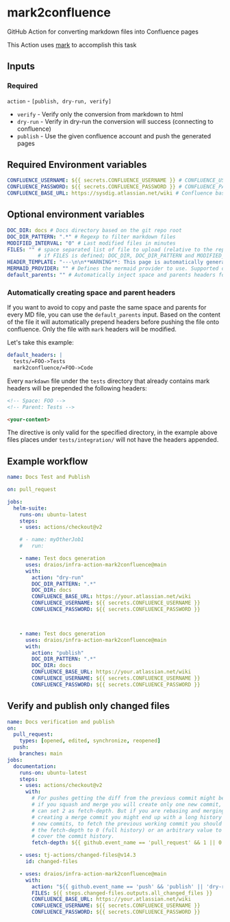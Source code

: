 # mark2confluence

GitHub Action for converting markdown files into Confluence pages

This Action uses [mark](https://github.com/kovetskiy/mark) to accomplish this task

## Inputs

### Required

`action` - `[publish, dry-run, verify]`

- `verify`  - Verify only the conversion from markdown to html
- `dry-run` - Verify in dry-run the conversion will success (connecting to confluence)
- `publish` - Use the given confluence account and push the generated pages

## Required Environment variables

```yaml
CONFLUENCE_USERNAME: ${{ secrets.CONFLUENCE_USERNAME }} # CONFLUENCE_USERNAME (Confluence username) must be set in GitHub Repo secrets
CONFLUENCE_PASSWORD: ${{ secrets.CONFLUENCE_PASSWORD }} # CONFLUENCE_PASSWORD (Confluence api key) must be set in GitHub Repo secrets
CONFLUENCE_BASE_URL: https://sysdig.atlassian.net/wiki # Confluence base url
```

## Optional environment variables

```yaml
DOC_DIR: docs # Docs directory based on the git repo root
DOC_DIR_PATTERN: ".*" # Regexp to filter markdown files
MODIFIED_INTERVAL: "0" # Last modified files in minutes
FILES: "" # space separated list of file to upload (relative to the repo root directory).
          # if FILES is defined; DOC_DIR, DOC_DIR_PATTERN and MODIFIED_INTERVAL are ignored
HEADER_TEMPLATE: "---\n\n**WARNING**: This page is automatically generated from [this source code]({{source_link}})\n\n---\n<!-- Include: ac:toc -->\n\n" # This is a jinja template used as header, source_link is automatically resolved as github source url of the current file
MERMAID_PROVIDER: "" # Defines the mermaid provider to use. Supported options are: cloudscript, mermaid-go
default_parents: "" # Automatically inject space and parents headers for the files under the specified directory, format: DIR=SPACE->PARENT1->PARENT2, each definition is separated by a newline
```

### Automatically creating space and parent headers

If you want to avoid to copy and paste the same space and parents for every MD file, you can use the `default_parents` input.
Based on the content of the file it will automatically prepend headers before pushing the file onto confluence.
Only the file with `mark` headers will be modified.

Let's take this example:

```yaml
default_headers: |
  tests/=FOO->Tests
  mark2confluence/=FOO->Code
```

Every `markdawn` file under the `tests` directory that already contains mark headers will be prepended the following headers:
```markdown
<!-- Space: FOO -->
<!-- Parent: Tests -->

<your-content>
```

The directive is only valid for the specified directory, in the example above files places under `tests/integration/` will not have the headers appended.

## Example workflow


```yaml
name: Docs Test and Publish

on: pull_request

jobs:
  helm-suite:
    runs-on: ubuntu-latest
    steps:
    - uses: actions/checkout@v2

    # - name: myOtherJob1
    #   run:

    - name: Test docs generation
      uses: draios/infra-action-mark2confluence@main
      with:
        action: "dry-run"
        DOC_DIR_PATTERN: ".*"
        DOC_DIR: docs
        CONFLUENCE_BASE_URL: https://your.atlassian.net/wiki
        CONFLUENCE_USERNAME: ${{ secrets.CONFLUENCE_USERNAME }}
        CONFLUENCE_PASSWORD: ${{ secrets.CONFLUENCE_PASSWORD }}



    - name: Test docs generation
      uses: draios/infra-action-mark2confluence@main
      with:
        action: "publish"
        DOC_DIR_PATTERN: ".*"
        DOC_DIR: docs
        CONFLUENCE_BASE_URL: https://your.atlassian.net/wiki
        CONFLUENCE_USERNAME: ${{ secrets.CONFLUENCE_USERNAME }}
        CONFLUENCE_PASSWORD: ${{ secrets.CONFLUENCE_PASSWORD }}


```

## Verify and publish only changed files

```yaml
name: Docs verification and publish
on:
  pull_request:
    types: [opened, edited, synchronize, reopened]
  push:
    branches: main
jobs:
  documentation:
    runs-on: ubuntu-latest
    steps:
    - uses: actions/checkout@v2
      with:
        # For pushes getting the diff from the previous commit might be tricky:
        # if you squash and merge you will create only one new commit, so you
        # can set 2 as fetch-depth. But if you are rebasing and merging or
        # creating a merge commit you might end up with a long history of
        # new commits, to fetch the previous working commit you should set
        # the fetch-depth to 0 (full history) or an arbitrary value to
        # cover the commit history.
        fetch-depth: ${{ github.event_name == 'pull_request' && 1 || 0 }}

    - uses: tj-actions/changed-files@v14.3
      id: changed-files

    - uses: draios/infra-action-mark2confluence@main
      with:
        action: "${{ github.event_name == 'push' && 'publish' || 'dry-run' }}"
        FILES: ${{ steps.changed-files.outputs.all_changed_files }}
        CONFLUENCE_BASE_URL: https://your.atlassian.net/wiki
        CONFLUENCE_USERNAME: ${{ secrets.CONFLUENCE_USERNAME }}
        CONFLUENCE_PASSWORD: ${{ secrets.CONFLUENCE_PASSWORD }}

```
